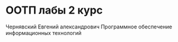# ООТП лабы 2 курс
Чернявский Евгений александрович
Программное обеспечение информационных технологий
